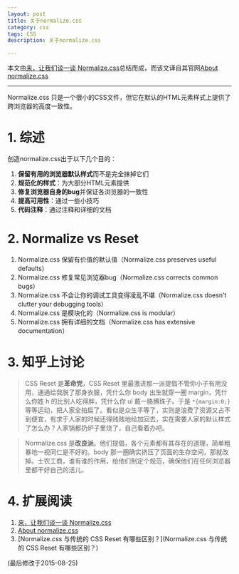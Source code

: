```yaml
---
layout: post
title: 关于normalize.css
category: css
tags: CSS
description: 关于normalize.css

---
```


本文由[来，让我们谈一谈 Normalize.css](http://jerryzou.com/posts/aboutNormalizeCss/)总结而成，而该文译自其官网[About normalize.css](http://nicolasgallagher.com/about-normalize-css/)

---

Normalize.css 只是一个很小的CSS文件，但它在默认的HTML元素样式上提供了跨浏览器的高度一致性。

# 1. 综述

创造normalize.css出于以下几个目的：
	
1. **保留有用的浏览器默认样式**而不是完全抹掉它们
2. **规范化的样式**：为大部分HTML元素提供
3. **修复浏览器自身的bug**并保证各浏览器的一致性
4. **提高可用性**：通过一些小技巧
5. **代码注释**：通过注释和详细的文档
	
# 2. Normalize vs Reset

1. Normalize.css 保留有价值的默认值（Normalize.css preserves useful defaults）
2. Normalize.css 修复常见浏览器bug（Normalize.css corrects common bugs）
3. Normalize.css 不会让你的调试工具变得凌乱不堪（Normalize.css doesn’t clutter your debugging tools）
4. Normalize.css 是模块化的（Normalize.css is modular）
5. Normalize.css 拥有详细的文档（Normalize.css has extensive documentation）
	
# 3. 知乎上讨论

>CSS Reset 是**革命党**，CSS Reset 里最激进那一派提倡不管你小子有用没用，通通给我脱了那身衣服，凭什么你 body 出生就穿一圈 margin，凭什么你姓 h 的比别人吃得胖，凭什么你 ul 戴一胳膊珠子。于是 `*{margin:0;}` 等等运动，把人家全拍扁了。看似是众生平等了，实则是浪费了资源又占不到便宜，有求于人家的时候还得贱贱地给加回去，实在需要人家的默认样式了怎么办？人家锅都扔炉子里烧了，自己看着办吧。

>Normalize.css 是**改良派**。他们提倡，各个元素都有其存在的道理，简单粗暴地一视同仁是不好的。body 那一圈确实挤压了页面的生存空间，那就改掉。士农工商，谁有谁的作用，给他们制定个规范，确保他们在任何浏览器里都干好自己的活儿。
	
# 4. 扩展阅读

1. [来，让我们谈一谈 Normalize.css](http://jerryzou.com/posts/aboutNormalizeCss/)
2. [About normalize.css](http://nicolasgallagher.com/about-normalize-css/)
1. [Normalize.css 与传统的 CSS Reset 有哪些区别？](Normalize.css 与传统的 CSS Reset 有哪些区别？)

(最后修改于2015-08-25)